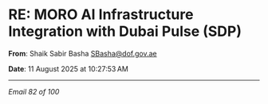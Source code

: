 # RE: MORO AI Infrastructure Integration with Dubai Pulse (SDP)

**From**: Shaik Sabir Basha <SBasha@dof.gov.ae>

**Date**: 11 August 2025 at 10:27:53 AM

---

*Email 82 of 100*
